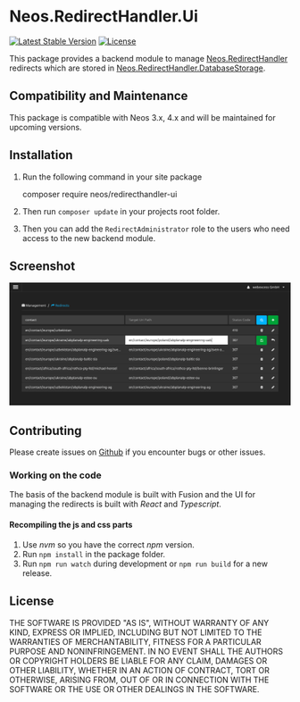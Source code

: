 # Neos.RedirectHandler.Ui
[![Latest Stable Version](https://poser.pugx.org/neos/redirecthandler-ui/v/stable)](https://packagist.org/packages/neos/redirecthandler-ui)
[![License](https://poser.pugx.org/neos/redirecthandler-ui/license)](https://packagist.org/packages/neos/redirecthandler-ui)

This package provides a backend module to manage [Neos.RedirectHandler](https://github.com/neos/redirecthandler) redirects which are stored in [Neos.RedirectHandler.DatabaseStorage](https://github.com/neos/redirecthandler-databasestorage).

## Compatibility and Maintenance

This package is compatible with Neos 3.x, 4.x and will be maintained for upcoming versions.

## Installation

1. Run the following command in your site package

    composer require neos/redirecthandler-ui
    
2. Then run `composer update` in your projects root folder.
3. Then you can add the `RedirectAdministrator` role to the users who need access to the new backend module.

## Screenshot
![Redirects Module Screenshot](Documentation/redirects-module.png?raw=true "Redirects Module Screenshot")

## Contributing

Please create issues on [Github](https://github.com/neos/redirecthandler-ui) if you encounter bugs or other issues.

### Working on the code

The basis of the backend module is built with Fusion and the UI for managing the redirects
is built with *React* and *Typescript*.

#### Recompiling the js and css parts

1. Use *nvm* so you have the correct *npm* version.
2. Run `npm install` in the package folder.
3. Run `npm run watch` during development or `npm run build` for a new release.
             
## License

THE SOFTWARE IS PROVIDED "AS IS", WITHOUT WARRANTY OF ANY KIND, EXPRESS OR IMPLIED, INCLUDING BUT NOT LIMITED TO THE WARRANTIES OF MERCHANTABILITY, FITNESS FOR A PARTICULAR PURPOSE AND NONINFRINGEMENT. IN NO EVENT SHALL THE AUTHORS OR COPYRIGHT HOLDERS BE LIABLE FOR ANY CLAIM, DAMAGES OR OTHER LIABILITY, WHETHER IN AN ACTION OF CONTRACT, TORT OR OTHERWISE, ARISING FROM, OUT OF OR IN CONNECTION WITH THE SOFTWARE OR THE USE OR OTHER DEALINGS IN THE SOFTWARE.
